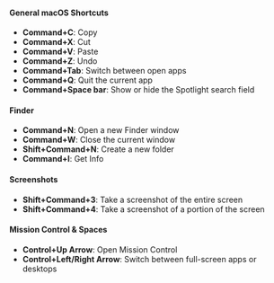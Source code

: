 #### **General macOS Shortcuts**

*   **Command+C**: Copy
*   **Command+X**: Cut
*   **Command+V**: Paste
*   **Command+Z**: Undo
*   **Command+Tab**: Switch between open apps
*   **Command+Q**: Quit the current app
*   **Command+Space bar**: Show or hide the Spotlight search field

#### **Finder**

*   **Command+N**: Open a new Finder window
*   **Command+W**: Close the current window
*   **Shift+Command+N**: Create a new folder
*   **Command+I**: Get Info

#### **Screenshots**

*   **Shift+Command+3**: Take a screenshot of the entire screen
*   **Shift+Command+4**: Take a screenshot of a portion of the screen

#### **Mission Control & Spaces**

*   **Control+Up Arrow**: Open Mission Control
*   **Control+Left/Right Arrow**: Switch between full-screen apps or desktops
